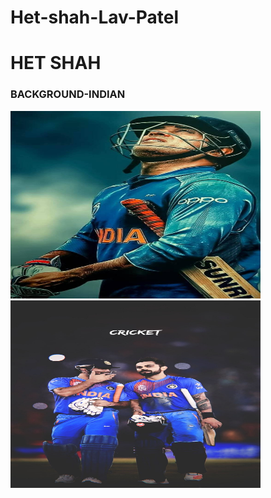 # Het-shah-Lav-Patel
# HET SHAH 
### BACKGROUND-INDIAN




<img src="images/IMG1.jpg" alt="Image Alt Text" width="400" height="300">
<img src="images/IMG2.jpg" alt="Image Alt Text" width="400" height="300">


